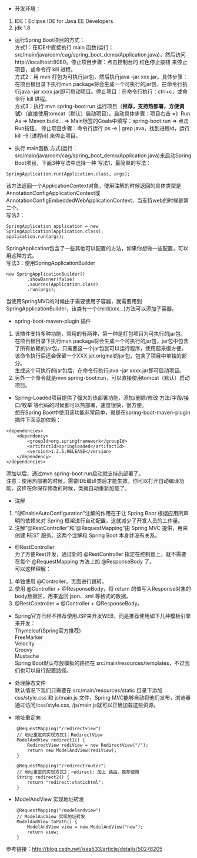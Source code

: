 * 开发环境：
1. IDE：Eclipse IDE for Java EE Developers
2. jdk 1.8  

* 运行Spring Boot项目的方式：  
方式1：在IDE中直接执行 main 函数(运行：src/main/java/com/cag/spring_boot_demo/Application.java)，然后访问http://localhost:8080。停止项目步骤：点击控制台的 红色停止按钮 来停止项目，或命令行 kill 进程。    
方式2：用 mvn 打包为可执行jar包，然后执行java -jar xxx.jar。具体步骤：在项目根目录下执行mvn package将会生成一个可执行的jar包，在命令行执行java -jar xxxx.jar即可启动项目。停止项目：在命令行执行：ctrl+c，或命令行 kill 进程。    
方式3：执行 mvn spring-boot:run 运行项目（**推荐，支持热部署，方便调试**）（直接使用tomcat（默认）启动项目）。启动具体步骤：项目右击 =》Run As => Maven build... => Main标签的Goals中填写：spring-boot:run => 点击Run按钮。 停止项目步骤：命令行运行 ps -e | grep java，找到进程id，运行 kill -9 [进程id] 来停止项目。  

* 执行 main函数 方式(运行：src/main/java/com/cag/spring_boot_demo/Application.java)来启动Spring Boot项目，下面3种写法中选择一种 
写法1，最简单的写法：  
```  
SpringApplication.run(Application.class, args);  
```  
该方法返回一个ApplicationContext对象，使用注解的时候返回的具体类型是AnnotationConfigApplicationContext或AnnotationConfigEmbeddedWebApplicationContext，当支持web的时候是第二个。  
写法2：  
```  
SpringApplication application = new SpringApplication(Application.class);  
application.run(args);  
```  
SpringApplication包含了一些其他可以配置的方法，如果你想做一些配置，可以用这种方式。  
写法3：使用SpringApplicationBuilder  
```  
new SpringApplicationBuilder()
        .showBanner(false)
        .sources(Application.class)
        .run(args);  
```  
当使用SpringMVC的时候由于需要使用子容器，就需要用到SpringApplicationBuilder，该类有一个child(xxx...)方法可以添加子容器。  


* spring-boot-maven-plugin 插件
1. 该插件支持多种功能，常用的有两种，第一种是打包项目为可执行的jar包。    
在项目根目录下执行mvn package将会生成一个可执行的jar包，jar包中包含了所有依赖的jar包，只需要这一个jar包就可以运行程序，使用起来很方便。该命令执行后还会保留一个XXX.jar.original的jar包，包含了项目中单独的部分。    
生成这个可执行的jar包后，在命令行执行java -jar xxxx.jar即可启动项目。    
2. 另外一个命令就是mvn spring-boot:run，可以直接使用tomcat（默认）启动项目。    


* Spring-Loaded项目提供了强大的热部署功能，添加/删除/修改 方法/字段/接口/枚举 等代码的时候都可以热部署，速度很快，很方便。  
想在Spring Boot中使用该功能非常简单，就是在spring-boot-maven-plugin插件下面添加依赖：  
```
<dependencies>
    <dependency>
        <groupId>org.springframework</groupId>
        <artifactId>springloaded</artifactId>
        <version>1.2.5.RELEASE</version>
    </dependency>
</dependencies>
```
添加以后，通过mvn spring-boot:run启动就支持热部署了。  
注意：使用热部署的时候，需要IDE编译类后才能生效，你可以打开自动编译功能，这样在你保存修改的时候，类就自动重新加载了。  

* 注解
1. “@EnableAutoConfiguration”注解的作用在于让 Spring Boot 根据应用所声明的依赖来对 Spring 框架进行自动配置，这就减少了开发人员的工作量。  
2. 注解“@RestController”和”@RequestMapping”由 Spring MVC 提供，用来创建 REST 服务。这两个注解和 Spring Boot 本身并没有关系。    

* @RestController  
为了方便Rest开发，通过新的 @RestController 指定在控制器上，就不需要在每个 @RequestMapping 方法上加 @ResponseBody 了。  
可以这样理解：  
1. 单独使用 @Controller，页面进行跳转。  
2. 使用 @Controller + @ResponseBody，将 return 的值写入Response对象的body数据区，用来返回 json、xml 等格式的数据。  
3. @RestController = @Controller + @ResponseBody。     

* Spring官方已经不推荐使用JSP来开发WEB，而是推荐使用如下几种模板引擎来开发：  
Thymeleaf(Spring官方推荐)  
FreeMarker  
Velocity  
Groovy  
Mustache    
Spring Boot默认存放模板的路径在 src/main/resources/templates，不过我们也可以自行配置路径。  

* 处理静态文件  
默认情况下我们只需要在 src/main/resources/static 目录下添加 css/style.css 和 js/main.js 文件，Spring MVC能够自动将他们发布，浏览器通过访问/css/style.css, /js/main.js就可以正确加载这些资源。  

* 地址重定向  
```
	@RequestMapping("/redirectview")
	// 地址重定向实现方式1：RedirectView
	ModelAndView redirect1() {
		RedirectView rediView = new RedirectView("/");
		return new ModelAndView(rediView);
	}
```
```	
	@RequestMapping("/redirectrouter")
	// 地址重定向实现方式2：redirect: 加上 路由，推荐使用
	String redirect2() {
		return "redirect:statichtml";
	}   
```  

* ModelAndView 实现地址转发  
```
	@RequestMapping("/modelandview")
	// ModelAndView 实现地址转发
	ModelAndView toPath() {
		ModelAndView view = new ModelAndView("now");
		return view;
	}  
```  

参考链接：http://blog.csdn.net/isea533/article/details/50278205
